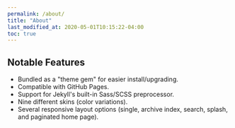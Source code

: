 ```yaml
---
permalink: /about/
title: "About"
last_modified_at: 2020-05-01T10:15:22-04:00
toc: true
---
```



## Notable Features

- Bundled as a "theme gem" for easier install/upgrading.
- Compatible with GitHub Pages.
- Support for Jekyll's built-in Sass/SCSS preprocessor.
- Nine different skins (color variations).
- Several responsive layout options (single, archive index, search, splash, and paginated home page).